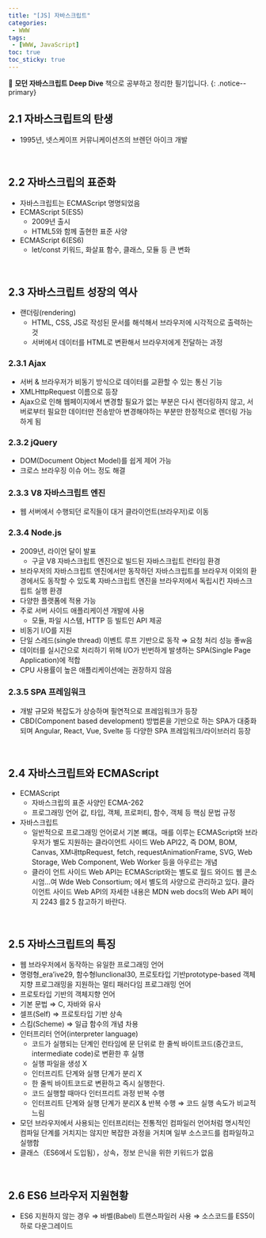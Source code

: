 ```yaml
---
title: "[JS] 자바스크립트"
categories:
 - WWW
tags:
 - [WWW, JavaScript]
toc: true
toc_sticky: true
---
```


📖 **모던 자바스크립트 Deep Dive** 책으로 공부하고 정리한 필기입니다.
{: .notice--primary}

## 2.1 자바스크립트의 탄생

- 1995년, 넷스케이프 커뮤니케이션즈의 브렌던 아이크 개발

<br/>

## 2.2 자바스크립의 표준화

- 자바스크립트는 ECMAScript 명명되었음
- ECMAScript 5(ES5)
    - 2009년 출시
    - HTML5와 함께 출현한 표준 사양
- ECMAScript 6(ES6)
    - let/const 키워드, 화살표 함수, 클래스, 모듈 등 큰 변화

<br/>

## 2.3 자바스크립트 성장의 역사

- 랜더링(rendering)
    - HTML, CSS, JS로 작성된 문서를 해석해서 브라우저에 시각적으로 출력하는 것
    - 서버에서 데이터를 HTML로 변환해서 브라우저에게 전달하는 과정

### 2.3.1 Ajax

- 서버 & 브라우저가 비동기 방식으로 데이터를 교환할 수 있는 통신 기능
- XMLHttpRequest 이름으로 등장
- Ajax으로 인해 웹페이지에서 변경할 필요가 없는 부분은 다시 렌더링하지 않고, 서버로부터 필요한 데이터만 전송받아 변경해야하는 부분만 한정적으로 렌더링 가능하게 됨

### 2.3.2 jQuery

- DOM(Document Object Model)를 쉽게 제어 가능
- 크로스 브라우징 이슈 어느 정도 해결

### 2.3.3 V8 자바스크립트 엔진

- 웹 서버에서 수행되던 로직들이 대거 클라이언트(브라우저)로 이동

### 2.3.4 Node.js

- 2009년, 라이언 달이 발표
    - 구글 V8 자바스크립트 엔진으로 빌드된 자바스크립트 런타임 환경
- 브라우저의 자바스크립트 엔진에서만 동작하던 자바스크립트를 브라우저 이외의 환경에서도 동작할 수 있도록 자바스크립트 엔진을 브라우저에서 독립시킨 자바스크립트 실행 환경
- 다양한 플랫폼에 적용 가능
- 주로 서버 사이드 애플리케이션 개발에 사용
    - 모듈, 파일 시스템, HTTP 등 빌트인 API 제공
- 비동기 I/O를 지원
- 단일 스레드(single thread) 이벤트 루프 기반으로 동작 ⇒ 요청 처리 성능 좋w음
- 데이터를 실시간으로 처리하기 위해 I/O가 빈번하게 발생하는 SPA(Single Page Application)에 적합
- CPU 사용률이 높은 애플리케이션에는 권장하지 않음

### 2.3.5 SPA 프레임워크

- 개발 규모와 복잡도가 상승하며 필연적으로 프레임워크가 등장
- CBD(Component based development) 방법론을 기반으로 하는 SPA가 대중화되며 Angular, React, Vue, Svelte 등 다양한 SPA 프레임워크/라이브러리 등장

<br/>

## 2.4 자바스크립트와 ECMAScript

- ECMAScript
    - 자바스크립의 표준 사양인 ECMA-262
    - 프로그래밍 언어 값, 타입, 객체, 프로퍼티, 함수, 객체 등 핵심 문법 규정
- 자바스크립트
    - 일반적으로 프로그래밍 언어로서 기본 뼈대。매를 이루는 ECMAScript와 브라우저가
    별도 지원하는 클라이언트 사이드 Web API22, 즉 DOM, BOM, Canvas, XM내ttpRequest, fetch,
    requestAnimationFrame, SVG, Web Storage, Web Component, Web Worker 등을 아우르는 개념
    - 클라이 언트 사이드 Web API는 ECMAScript와는 별도로 월드 와이드 웹 콘소시엄…여 Wde Web Consortium;
    에서 별도의 사양으로 관리하고 있다. 클라이언트 사이드 Web API의 자세한 내용은 MDN web docs의
    Web API 페이지 2243 를2 5 참고하기 바란다.
    
<br/>

## 2.5 자바스크립트의 특징

- 웹 브라우저에서 동작하는 유일한 프로그래밍 언어
- 명령형_era’ive29, 함수형Iunclional30, 프로토타입 기반prototype-based 객체지향 프로그래밍을 지원하는 멀티 패러다임 프로그래밍 언어
- 프로토타입 기반의 객체지향 언어
- 기본 문법 ⇒ C, 자바와 유사
- 셀프(Self) ⇒ 프로토타입 기반 상속
- 스킴(Scheme) ⇒ 일급 함수의 개념 차용
- 인터프리터 언어(interpreter language)
    - 코드가 실행되는 단계인 런타임에 문 단위로 한 줄씩 바이트코드(중간코드, intermediate code)로 변환한 후 실행
    - 실행 파일을 생성 X
    - 인터프리트 단계와 실행 단계가 분리 X
    - 한 줄씩 바이트코드로 변환하고 즉시 실행한다.
    - 코드 실행할 때마다 인터프리트 과정 반복 수행
    - 인터프리트 단계와 실행 단계가 분리X & 반복 수행 ⇒ 코드 실행 속도가 비교적 느림
- 모던 브라우저에서 사용되는 인터프리터는 전통적인 컴파일러 언어처럼 명시적인 컴파일 단계를 거치지는 않지만 복잡한 과정을 거치며 일부 소스코드를 컴파일하고 실행함
- 클래스（ES6에서 도입됨），상속，정보 은닉을 위한 키워드가 없음

<br/>

## 2.6 ES6 브라우저 지원현황

- ES6 지원하지 않는 경우 ⇒ 바벨(Babel) 트랜스파일러 사용 ⇒ 소스코드를 ES5이하로 다운그레이드
